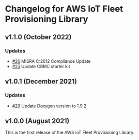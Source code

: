 # Changelog for AWS IoT Fleet Provisioning Library

## v1.1.0 (October 2022)

### Updates

- [#26](https://github.com/aws/Fleet-Provisioning-for-AWS-IoT-embedded-sdk/pull/26)
  MISRA C:2012 Compliance Update
- [#25](https://github.com/aws/Fleet-Provisioning-for-AWS-IoT-embedded-sdk/pull/25)
  Update CBMC starter kit

## v1.0.1 (December 2021)

### Updates

- [#20](https://github.com/aws/Fleet-Provisioning-for-AWS-IoT-embedded-sdk/pull/20)
  Update Doxygen version to 1.9.2

## v1.0.0 (August 2021)

This is the first release of the AWS IoT Fleet Provisioning Library.
